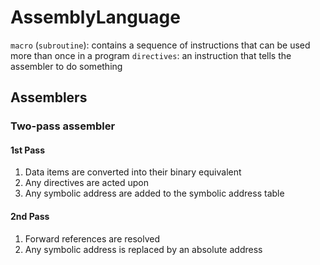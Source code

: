 # AssemblyLanguage

`macro` (`subroutine`): contains a sequence of instructions that can be used more than once in a program
`directives`: an instruction that tells the assembler to do something


## Assemblers

### Two-pass assembler

#### 1st Pass
1. Data items are converted into their binary equivalent
2. Any directives are acted upon
3. Any symbolic address are added to the symbolic address table

#### 2nd Pass
1. Forward references are resolved
2. Any symbolic address is replaced by an absolute address
